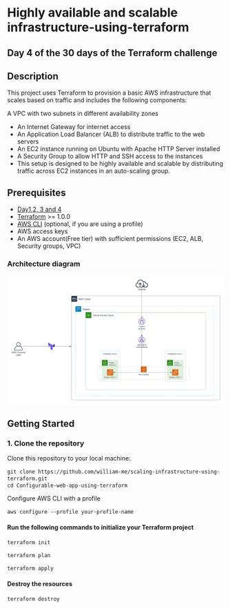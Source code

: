 # Highly available and scalable infrastructure-using-terraform

## Day 4 of the 30 days of the Terraform challenge

## Description
This project uses Terraform to provision a basic AWS infrastructure that scales based on traffic and includes the following components:

A VPC with two subnets in different availability zones
* An Internet Gateway for internet access
* An Application Load Balancer (ALB) to distribute traffic to the web servers
* An EC2 instance running on Ubuntu with Apache HTTP Server installed
* A Security Group to allow HTTP and SSH access to the instances
* This setup is designed to be highly available and scalable by distributing traffic across EC2 instances in an auto-scaling group.

## Prerequisites

- [Day1,2, 3 and 4](https://github.com/chiche-ds/30-Day-Terraform-challenge-/tree/main)
- [Terraform](https://www.terraform.io/downloads.html) >= 1.0.0
- [AWS CLI](https://aws.amazon.com/cli/) (optional, if you are using a profile)
- AWS access keys 
- An AWS account(Free tier) with sufficient permissions (EC2, ALB, Security groups, VPC)

### Architecture diagram
![Architecture](./autoscale.jpg)

## Getting Started

### 1. Clone the repository

Clone this repository to your local machine:

```
git clone https://github.com/william-me/scaling-infrastructure-using-terraform.git
cd Configurable-web-app-using-terraform
```

Configure AWS CLI with a profile
```
aws configure --profile your-profile-name
```

#### Run the following commands to initialize your Terraform project

```
terraform init
```
```
terraform plan
```
```
terraform apply
```
#### Destroy the resources
```
terraform destroy
```
